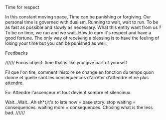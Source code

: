 Time for respect

In this constant moving space, Time can be punishing or forgiving.
Our personal time is governed with dualism. Running to wait, wait to run. To be as fast as possible and slowly as necessary. What this entity want from us ? To be on time, we run and we wait. How to earn it's respect and have a good fortune.
The only way of receiving a blessing is to have the feeling of losing your time but you can be punished as well.



Feedbacks

 ////// 
 Focus object: time that is like you give part of yourself

 Fil que l'on tire, comment lhistoire se change en fonction du temps quon donne et quelle sont les conséquences d'arrêter d'attendre et ne plus attendre.

 Ex: Attendre l'ascenceur et tout devient sombre et silencieux.

 Wait...Wait...Ah sh*t,it's to late now = base story.
 stop waiting  = consequences.
 waiting more = consequences.
 Chosing what is the less bad.
 ////// 